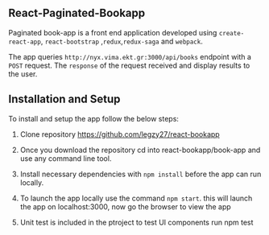 ## React-Paginated-Bookapp

Paginated book-app is a front end application developed using `create-react-app`, `react-bootstrap` ,`redux`,`redux-saga` and `webpack`.

The app queries `http://nyx.vima.ekt.gr:3000/api/books`  endpoint with a `POST` request. The `response` of the request received and display results to the user. 


## Installation and Setup

To install and setup the app follow the below steps:

1. Clone repository https://github.com/legzy27/react-bookapp
   
2. Once you download the repository cd into react-bookapp/book-app and use any command line tool.

3. Install necessary dependencies with `npm install` before the app can run locally.
   
4. To launch the app locally use the command `npm start`. this will launch the app on localhost:3000, now go the browser to view the app
   
5. Unit test is included in the ptroject to test UI components run npm test
